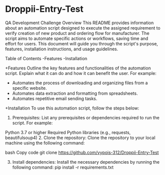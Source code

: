 # Droppii-Entry-Test
QA Development Challenge
Overview
This README provides information about an automation script designed to execute the assigned requirement to verify creation of new product and ordering flow for manufacturer. The script aims to automate specific actions or workflows, saving time and effort for users. This document will guide you through the script's purpose, features, installation instructions, and usage guidelines.

Table of Contents
-Features
-Installation


+Features
Outline the key features and functionalities of the automation script. Explain what it can do and how it can benefit the user. For example:  
- Automates the process of downloading and organizing files from a specific website.
- Automates data extraction and formatting from spreadsheets.
- Automates repetitive email sending tasks.

+Installation
To use this automation script, follow the steps below:

1. Prerequisites: List any prerequisites or dependencies required to run the script. For example:

Python 3.7 or higher
Required Python libraries (e.g., requests, beautifulsoup4)
2. Clone the repository: Clone the repository to your local machine using the following command:

bash
Copy code
git clone https://github.com/vypois-312/Droppii-Entry-Test

3. Install dependencies: Install the necessary dependencies by running the following command:
pip install -r requirements.txt
